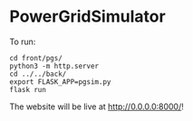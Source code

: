 # PowerGridSimulator

To run:
```
cd front/pgs/
python3 -m http.server 
cd ../../back/
export FLASK_APP=pgsim.py
flask run
```
The website will be live at http://0.0.0.0:8000/!
